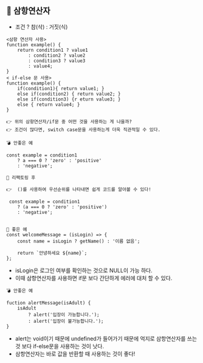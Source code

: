 ## 📌 삼항연산자
- 조건 ? 참(삭) : 거짓(식)

```
<삼항 연산자 사용>
function example() {
    return condition1 ? value1
        : condition2 ? value2
        : condition3 ? value3
        : value4;
}
< if-else 문 사용>
function example() {
    if(condition1){ return value1; }
    else if(condition2) { return value2; }
    else if(condition3) {r eturn value3; }
    else { return value4; }
}

👉 위의 삼항연산자/if문 중 어떤 것을 사용하는 게 나을까?
👉 조건이 많다면, switch case문을 사용하는게 더욱 직관적일 수 있다.

```

```
💣 안좋은 예

const example = condition1
    ? a === 0 ? 'zero' : 'positive'
    : 'negative';

💎 리팩토링 후 

👉  ()를 사용하여 우선순위를 나타내면 쉽게 코드를 알아볼 수 있다! 

 const example = condition1
    ? (a === 0 ? 'zero' : 'positive')
    : 'negative';
   
```

```
💎 좋은 예
const welcomeMessage = (isLogin) => {
    const name = isLogin ? getName() : '이름 없음';

    return `안녕하세요 ${name}`;
};
```
- isLogin은 로그인 여부를 확인하는 것으로 NULL이 가능 하다. 
- 이때 삼항연산자를 사용하면 if문 보다 간단하게 에러에 대처 할 수 있다.

```
💣 안좋은 예

fuction alertMessage(isAdult) {
    isAdult
        ? alert('입장이 가능합니다.');
        : alert('입장이 불가능합니다.');
}
```
- alert는 void이기 때문에 undefined가 들어가기 때문에 억지로 삼항연산자를 쓰는 것 보다 if-else문을 사용하는 것이 낫다.
- 삼항연산자는 바로 값을 반환할 때 사용하는 것이 좋다!
